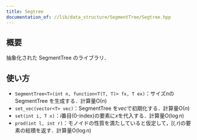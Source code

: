 ```yaml
---
title: Segtree
documentation_of: //lib/data_structure/SegmentTree/Segtree.hpp
---
```


## 概要

抽象化された SegmentTree のライブラリ．

## 使い方

- `SegmentTree<T>(int n, function<T(T, T)> fx, T ex)`：サイズ$n$の SegmentTree を生成する．計算量$\mathrm{O}(n)$
- `set_vec(vector<T> vec)`：SegmentTree を$vec$で初期化する．計算量$\mathrm{O}(n)$
- `set(int i, T x)`：$i$番目(0-index)の要素に$x$を代入する．計算量$\mathrm{O}(\log n)$
- `prod(int l, int r)`：モノイドの性質を満たしていると仮定して，$[l, r)$の要素の総積を返す．計算量$\mathrm{O}(\log n)$
